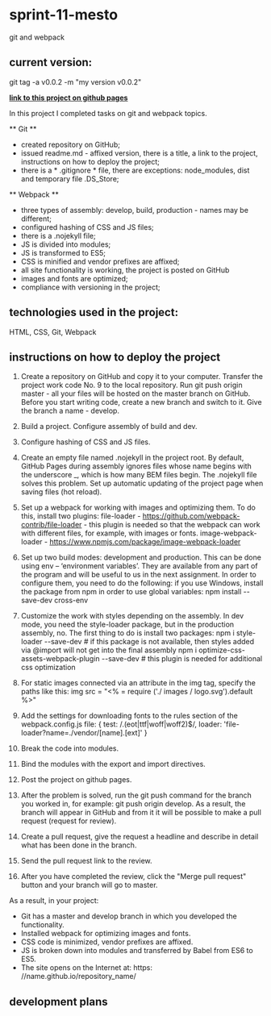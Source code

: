 # **sprint-11-mesto**
git and webpack

## current version:
git tag -a v0.0.2 -m "my version v0.0.2"

[**link to this project on github pages**](https://leannalight.github.io/sprint-11/)

In this project I completed tasks on git and webpack topics.

** Git **

- created repository on GitHub;
- issued readme.md - affixed version, there is a title, a link to the project, instructions on how to deploy the project;
- there is a * .gitignore * file, there are exceptions: node_modules, dist and temporary file .DS_Store;

** Webpack **

- three types of assembly: develop, build, production - names may be different;
- configured hashing of CSS and JS files;
- there is a .nojekyll file;
- JS is divided into modules;
- JS is transformed to ES5;
- CSS is minified and vendor prefixes are affixed;
- all site functionality is working, the project is posted on GitHub
- images and fonts are optimized;
- compliance with versioning in the project;

## technologies used in the project:
HTML,
CSS,
Git,
Webpack

## instructions on how to deploy the project

1. Create a repository on GitHub and copy it to your computer. Transfer the project work code No. 9 to the local repository. Run git push origin master - all your files will be hosted on the master branch on GitHub. Before you start writing code, create a new branch and switch to it. Give the branch a name - develop.

2. Build a project. Configure assembly of build and dev.
3. Configure hashing of CSS and JS files.
4. Create an empty file named .nojekyll in the project root. By default, GitHub Pages during assembly ignores files whose name begins with the underscore _, which is how many BEM files begin. The .nojekyll file solves this problem.
Set up automatic updating of the project page when saving files (hot reload).

5.  Set up a webpack for working with images and optimizing them. To do this, install two plugins: file-loader - https://github.com/webpack-contrib/file-loader - this plugin is needed so that the webpack can work with different files, for example, with images or fonts. image-webpack-loader - https://www.npmjs.com/package/image-webpack-loader

6. Set up two build modes: development and production. This can be done using env – ‘environment variables’. They are available from any part of the program and will be useful to us in the next assignment. In order to configure them, you need to do the following: if you use Windows, install the package from npm in order to use global variables: npm install --save-dev cross-env

7. Customize the work with styles depending on the assembly. In dev mode, you need the style-loader package, but in the production assembly, no.
The first thing to do is install two packages:
npm i style-loader --save-dev # if this package is not available, then styles added via @import will not get into the final assembly
npm i optimize-css-assets-webpack-plugin --save-dev # this plugin is needed for additional css optimization

8. For static images connected via an attribute in the img tag, specify the paths like this: img src = "<% = require ('./ images / logo.svg').default %>"

9. Add the settings for downloading fonts to the rules section of the webpack.config.js file:
{
    test: /\.(eot|ttf|woff|woff2)$/,
    loader: 'file-loader?name=./vendor/[name].[ext]'
}
10. Break the code into modules.
11. Bind the modules with the export and import directives.
12. Post the project on github pages.
13. After the problem is solved, run the git push command for the branch you worked in, for example: git push origin develop. As a result, the branch will appear in GitHub and from it it will be possible to make a pull request (request for review).
14. Create a pull request, give the request a headline and describe in detail what has been done in the branch.
15. Send the pull request link to the review.
16. After you have completed the review, click the "Merge pull request" button and your branch will go to master.

As a result, in your project:
- Git has a master and develop branch in which you developed the functionality.
- Installed webpack for optimizing images and fonts.
- CSS code is minimized, vendor prefixes are affixed.
- JS is broken down into modules and transferred by Babel from ES6 to ES5.
- The site opens on the Internet at: https: //name.github.io/repository_name/

## development plans


